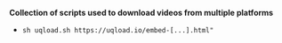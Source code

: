 **Collection of scripts used to download videos from multiple platforms**

- `sh uqload.sh https://uqload.io/embed-[...].html"`

